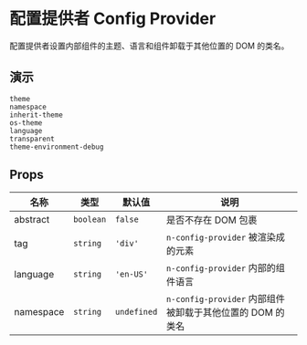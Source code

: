 # 配置提供者 Config Provider

配置提供者设置内部组件的主题、语言和组件卸载于其他位置的 DOM 的类名。

## 演示

```demo
theme
namespace
inherit-theme
os-theme
language
transparent
theme-environment-debug
```

## Props

| 名称 | 类型 | 默认值 | 说明 |
| --- | --- | --- | --- |
| abstract | `boolean` | `false` | 是否不存在 DOM 包裹 |
| tag | `string` | `'div'` | `n-config-provider` 被渲染成的元素 |
| language | `string` | `'en-US'` | `n-config-provider` 内部的组件语言 |
| namespace | `string` | `undefined` | `n-config-provider` 内部组件被卸载于其他位置的 DOM 的类名 |
